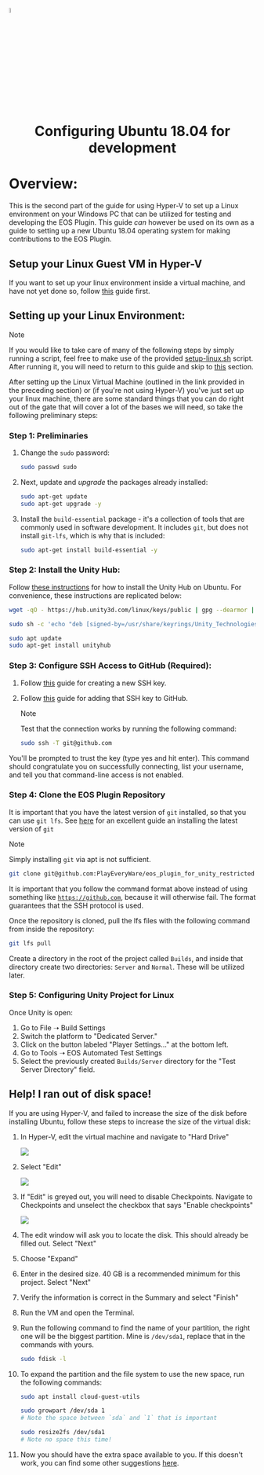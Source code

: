 <a href="/readme.md"><img src="/docs/images/PlayEveryWareLogo.gif" alt="README.md" width="5%"/></a>

# <div align="center">Configuring Ubuntu 18.04 for development</div>

# Overview:

This is the second part of the guide for using Hyper-V to set up a Linux environment on your Windows PC that can be utilized for testing and developing the EOS Plugin. This guide _can_ however be used on its own as a guide to setting up a new Ubuntu 18.04 operating system for making contributions to the EOS Plugin.

## Setup your Linux Guest VM in Hyper-V

If you want to set up your linux environment inside a virtual machine, and have not yet done so, follow [this](/docs/dev_env/HyperV_Linux_Guest_VM.md) guide first.

## Setting up your Linux Environment:

> [!NOTE]
> If you would like to take care of many of the following steps by simply running a script, feel free to make use of the provided [setup-linux.sh](/tools/scripts/setup-linux.sh) script. After running it, you will need to return to this guide and skip to [this](#configure-ssh-access-to-github-required) section.

After setting up the Linux Virtual Machine (outlined in the link provided in the preceding section) or (if you're not using Hyper-V) you've just set up your linux machine, there are some standard things that you can do right out of the gate that will cover a lot of the bases we will need, so take the following preliminary steps:

### Step 1: Preliminaries

1. Change the `sudo` password:

    ```bash
    sudo passwd sudo
    ```

2. Next, update and _upgrade_ the packages already installed:

    ```bash
    sudo apt-get update
    sudo apt-get upgrade -y
    ```

3. Install the `build-essential` package - it's a collection of tools that are commonly used in software development. It includes `git`, but does not install `git-lfs`, which is why that is included:

    ```bash
    sudo apt-get install build-essential -y
    ```

### Step 2: Install the Unity Hub:

Follow [these instructions](https://docs.unity3d.com/hub/manual/InstallHub.html#install-hub-linux) for how to install the Unity Hub on Ubuntu. For convenience, these instructions are replicated below:

```bash
wget -qO - https://hub.unity3d.com/linux/keys/public | gpg --dearmor | sudo tee /usr/share/keyrings/Unity_Technologies_ApS.gpg > /dev/null

sudo sh -c 'echo "deb [signed-by=/usr/share/keyrings/Unity_Technologies_ApS.gpg] https://hub.unity3d.com/linux/repos/deb stable main" > /etc/apt/sources.list.d/unityhub.list'

sudo apt update
sudo apt-get install unityhub
```

### Step 3: Configure SSH Access to GitHub (Required):

1. Follow [this](https://docs.github.com/en/authentication/connecting-to-github-with-ssh/generating-a-new-ssh-key-and-adding-it-to-the-ssh-agent) guide for creating a new SSH key.

2. Follow [this](https://docs.github.com/en/authentication/connecting-to-github-with-ssh/adding-a-new-ssh-key-to-your-github-account) guide for adding that SSH key to GitHub.

    > [!NOTE]
    > Test that the connection works by running the following command:
    >
    > ```bash
    > sudo ssh -T git@github.com 
    > ```

You'll be prompted to trust the key (type yes and hit enter). This command should congratulate you on successfully connecting, list your username, and tell you that command-line access is not enabled.

### Step 4: Clone the EOS Plugin Repository

It is important that you have the latest version of `git` installed, so that you can use `git lfs`. See [here](https://itsfoss.com/install-git-ubuntu/) for an excellent guide an installing the latest version of `git`

> [!NOTE]
> Simply installing `git` via apt is not sufficient.

```bash
git clone git@github.com:PlayEveryWare/eos_plugin_for_unity_restricted
```

It is important that you follow the command format above instead of using something like [`https://github.com`](https://github.com), because it will otherwise fail. The format guarantees that the SSH protocol is used.

Once the repository is cloned, pull the lfs files with the following command from inside the repository:

```bash
git lfs pull
```

Create a directory in the root of the project called `Builds`, and inside that directory create two directories: `Server` and `Normal`. These will be utilized later.

### Step 5: Configuring Unity Project for Linux

Once Unity is open:

1. Go to File ➝ Build Settings
2. Switch the platform to "Dedicated Server."
3. Click on the button labeled "Player Settings..." at the bottom left.
4. Go to Tools ➝ EOS Automated Test Settings
5. Select the previously created `Builds/Server` directory for the "Test Server Directory" field.

## Help! I ran out of disk space!

If you are using Hyper-V, and failed to increase the size of the disk before installing Ubuntu, follow these steps to increase the size of the virtual disk:

1. In Hyper-V, edit the virtual machine and navigate to "Hard Drive"
    
    ![](/docs/images/ubuntu_dev_env/vm-settings.png)

2. Select "Edit"

    ![](/docs/images/ubuntu_dev_env/edit-disk.png)

1. If "Edit" is greyed out, you will need to disable Checkpoints. Navigate to Checkpoints and unselect the checkbox that says "Enable checkpoints"

    ![](/docs/images/ubuntu_dev_env/disable-checkpoints.png)

3. The edit window will ask you to locate the disk. This should already be filled out. Select "Next"
4. Choose "Expand"
5. Enter in the desired size. 40 GB is a recommended minimum for this project. Select "Next"
6. Verify the information is correct in the Summary and select "Finish"
7. Run the VM and open the Terminal. 
8. Run the following command to find the name of your partition, the right one will be the biggest partition. Mine is `/dev/sda1`, replace that in the commands with yours.

    ```bash
    sudo fdisk -l
    ```

9. To expand the partition and the file system to use the new space, run the following commands:

    ```bash
    sudo apt install cloud-guest-utils

    sudo growpart /dev/sda 1
    # Note the space between `sda` and `1` that is important

    sudo resize2fs /dev/sda1
    # Note no space this time!
    ```

10. Now you should have the extra space available to you. If this doesn't work, you can find some other suggestions [here](https://superuser.com/questions/1716141/how-to-expand-ubuntu-20-04-lts-filesystem-volume-on-hyper-v).
